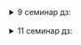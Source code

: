 <details>
  <summary>9 семинар дз:</summary> <br> 
  1.Восстановить пример, рассмотренный на уроке (запустить эврику и 2 сервиса; заставить их взаимодействовать)
Сдать скриншот страницы /eureka/apps с зарегистрированными приложениями.
На скрине должно быть видно оба сервиса (book-service, issuer-service) <br>
  
![screen](https://github.com/Antonyo891/SpringBoot/blob/seminar_eleven/src/main/resources/Eureka.png)
  
</details> <br> 
<details>
  <summary> 11 семинар дз:</summary> Проблематика: имеется несколько микросервисов (проектов) на spring-boot: reader-service, book-service, issue-service, ...
Хочется, чтобы в каждом из этих проектов работал аспект-таймер, замеряющий время выполнения метода бина, помеченного аннотацией @Timer (см. дз к уроку 8)

Решение: создать стартер, который будет инкапсулировать в себе аспект и его автоматический импорт в подключающий проект.
То есть:
1. [Пишем стартер, в котором задекларирован аспект и его работа](https://github.com/Antonyo891/SpringBoot/tree/seminar_eleven/starter)
2. Подключаем стартер в [reader-service](https://github.com/Antonyo891/SpringBoot/blob/seminar_eleven/readers-client/pom.xml), [book-service](https://github.com/Antonyo891/SpringBoot/blob/seminar_eleven/books-client/pom.xml), [issue-service](https://github.com/Antonyo891/SpringBoot/blob/seminar_eleven/issues-client/pom.xml), ...

Шаги реализации:
1. Создаем новый модуль в микросервисном проекте - это и будет наш стартер
2. Берем код с ДЗ-8 (класс аспекта и аннотации) и переносим в стартер
3. В стартере декларируем Configuration и внутри нее декларируем бин - аспект
4. В проекте стартера в resources/META-INF/spring/org.springframework.boot.autoconfigure.AutoConfiguration.imports прописываем полный путь конфигурации
5. Подключаем зависимость стартера (pom-dependency) в микросервисы
6. Проверяем, что аспект работает

Доп. задание (со звездочкой): придумать точки расширения\конфигурирования аспекта:
Включить\выключить по флажку в конфиге (ConditionalOnProperty)
</summary>details>


